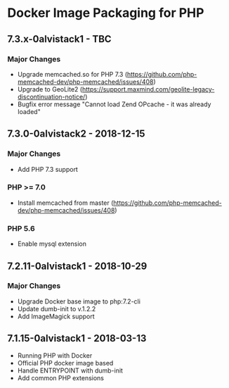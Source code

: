 # Docker Image Packaging for PHP

## 7.3.x-0alvistack1 - TBC

### Major Changes

  - Upgrade memcached.so for PHP 7.3 (https://github.com/php-memcached-dev/php-memcached/issues/408)
  - Upgrade to GeoLite2 (https://support.maxmind.com/geolite-legacy-discontinuation-notice/)
  - Bugfix error message "Cannot load Zend OPcache - it was already loaded"

## 7.3.0-0alvistack2 - 2018-12-15

### Major Changes

  - Add PHP 7.3 support

### PHP \>= 7.0

  - Install memcached from master (<https://github.com/php-memcached-dev/php-memcached/issues/408>)

### PHP 5.6

  - Enable mysql extension

## 7.2.11-0alvistack1 - 2018-10-29

### Major Changes

  - Upgrade Docker base image to php:7.2-cli
  - Update dumb-init to v.1.2.2
  - Add ImageMagick support

## 7.1.15-0alvistack1 - 2018-03-13

  - Running PHP with Docker
  - Official PHP docker image based
  - Handle ENTRYPOINT with dumb-init
  - Add common PHP extensions
